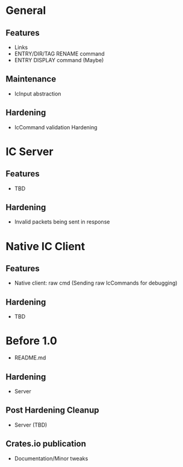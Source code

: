 # General
## Features
* Links
* ENTRY/DIR/TAG RENAME command
* ENTRY DISPLAY command (Maybe)
## Maintenance
* IcInput abstraction
## Hardening
* IcCommand validation Hardening

# IC Server
## Features
* TBD
## Hardening
* Invalid packets being sent in response

# Native IC Client
## Features
* Native client: raw cmd (Sending raw IcCommands for debugging)
## Hardening
* TBD

# Before 1.0
* README.md
## Hardening
* Server
## Post Hardening Cleanup
* Server (TBD)
## Crates.io publication
* Documentation/Minor tweaks
